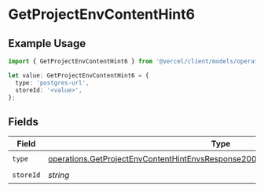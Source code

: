 # GetProjectEnvContentHint6

## Example Usage

```typescript
import { GetProjectEnvContentHint6 } from '@vercel/client/models/operations';

let value: GetProjectEnvContentHint6 = {
  type: 'postgres-url',
  storeId: '<value>',
};
```

## Fields

| Field     | Type                                                                                                                                                                                   | Required           | Description |
| --------- | -------------------------------------------------------------------------------------------------------------------------------------------------------------------------------------- | ------------------ | ----------- |
| `type`    | [operations.GetProjectEnvContentHintEnvsResponse200ApplicationJSONResponseBodyType](../../models/operations/getprojectenvcontenthintenvsresponse200applicationjsonresponsebodytype.md) | :heavy_check_mark: | N/A         |
| `storeId` | _string_                                                                                                                                                                               | :heavy_check_mark: | N/A         |
